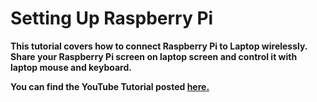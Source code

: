 # Setting Up Raspberry Pi

**This tutorial covers how to connect Raspberry Pi to Laptop wirelessly. Share your Raspberry Pi screen on laptop screen and control it with laptop mouse and keyboard.**

**You can find the YouTube Tutorial posted [here.](https://github.com/samvidita/Connect-RaspberryPi-to-laptop-wirelessly?tab=readme-ov-file#connect-raspberry-pi-to-laptop-wirelessly)**

